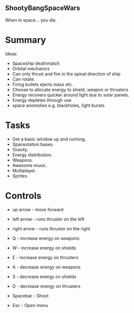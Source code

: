 ## ShootyBangSpaceWars

When in space... you die.

# Summary

Ideas:
- Spaceship deathmatch
- Orbital mechanics
- Can only thrust and fire in the spinal direction of ship
- Can rotate.
- Firing bullets ejects mass etc.
- Choose to allocate energy to shield, weapon or thrusters
- Energy recovers quicker around light due to solar panels.
- Energy depletes through use
- space anomolies e.g. blackholes, light bursts.

# Tasks
- Get a basic window up and running.
- Spacestation bases.
- Gravity.
- Energy distribution.
- Weapons.
- Awesome music.
- Multiplayer.
- Sprites.

# Controls

- up arrow - move forward
- left arrow - runs thruster on the left
- right arrow - runs thruster on the right

- Q - increase energy on weapons
- W - increase energy on shields
- E - increase energy on thrusters
- A - decrease energy on weapons
- S - decrease energy on shields
- D - decrease energy on thrusters

- Spacebar - Shoot

- Esc - Open menu
